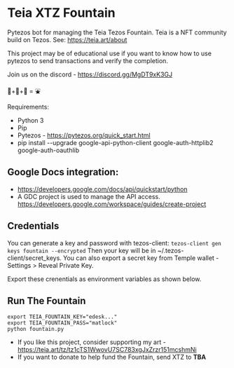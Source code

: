 # Teia XTZ Fountain
Pytezos bot for managing the Teia Tezos Fountain. Teia is a NFT community build on Tezos. See: https://teia.art/about

This project may be of educational use if you want to know how to use pytezos to send transactions and verify the completion.

Join us on the discord - https://discord.gg/MgDT9xK3GJ

 :taco:+:snake:+:robot: = :fountain:

Requirements:

- Python 3
- Pip
- Pytezos - https://pytezos.org/quick_start.html
- pip install --upgrade google-api-python-client google-auth-httplib2 google-auth-oauthlib

## Google Docs integration:

- https://developers.google.com/docs/api/quickstart/python
- A GDC project is used to manage the API access. https://developers.google.com/workspace/guides/create-project

## Credentials

You can generate a key and password with tezos-client: ```tezos-client gen keys fountain --encrypted``` Then your key will be in ~/.tezos-client/secret_keys. You can also export a secret key from Temple wallet - Settings > Reveal Private Key.

Export these crenentials as environment variables as shown below.

## Run The Fountain

```
export TEIA_FOUNTAIN_KEY="edesk..."
export TEIA_FOUNTAIN_PASS="matlock"
python fountain.py
```

- If you like this project, consider supporting my art - https://teia.art/tz/tz1cTS1WwovU7SC783xgJxZrzr151mcshmNi
- If you want to donate to help fund the Fountain, send XTZ to **TBA**
